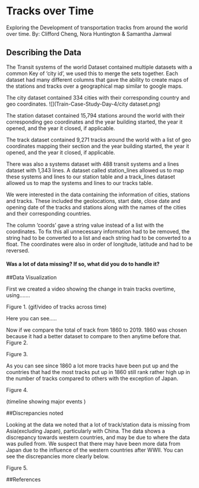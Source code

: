 # Tracks over Time 

Exploring the Development of transportation tracks from around the world over time.
By: Clifford Cheng, Nora Huntington & Samantha Jamwal

## Describing the Data

The Transit systems of the world Dataset contained multiple datasets with a common Key of ‘city id’, we used this to merge the sets together. Each dataset had many different columns that gave the ability to create maps of the stations and tracks over a geographical map similar to google maps. 

The city dataset contained 334 cities with their corresponding country and geo coordinates. 
![](Train-Case-Study-Day-4/city dataset.png)

The station dataset contained 15,794 stations around the world with their corresponding geo coordinates and the year building started, the year it opened, and the year it closed, if applicable. 


The track dataset contained 9,271 tracks around the world with a list of geo coordinates mapping their section and the year building started, the year it opened, and the year it closed, if applicable. 


There was also a systems dataset with 488 transit systems and a lines dataset with 1,343 lines. A dataset called station_lines allowed us to map these systems and lines to our station table and a track_lines dataset allowed us to map the systems and lines to our tracks table.

We were interested in the data containing the information of cities, stations and tracks. These included the geolocations, start date, close date and opening date of the tracks and stations along with the names of the cities and their corresponding countries. 

The column ‘coords’ gave a string value instead of a list with the coordinates. To fix this all unnecessary information had to be removed, the string had to be converted to a list and each string had to be converted to a float. The coordinates were also in order of longitude, latitude and had to be reversed. 

#### Was a lot of data missing? If so, what did you do to handle it?


##Data Visualization

First we created a video showing the change in train tracks overtime, using……. 

Figure 1.
(gif/video of tracks across time)

Here you can see…..



Now if we compare the total of track from 1860 to 2019. 1860 was chosen because it had a better dataset to compare to then anytime before that. 
Figure 2.



Figure 3.



As you can see since 1860 a lot more tracks have been put up and the countries that had the most tracks put up in 1860 still rank rather high up in the number of tracks compared to others with the exception of Japan. 

Figure 4.

(timeline showing major events )




##Discrepancies noted

Looking at the data we noted that a lot of track/station data is missing from Asia(excluding Japan), particularly with China. The data shows a discrepancy towards western countries, and may be due to where the data was pulled from. We suspect that there may have been more data from Japan due to the influence of the western countries after WWII. You can see the discrepancies more clearly below. 

Figure 5.


##References





















